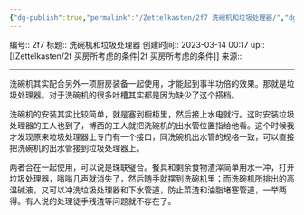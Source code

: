 ```yaml
---
{"dg-publish":true,"permalink":"/Zettelkasten/2f7 洗碗机和垃圾处理器/","dgPassFrontmatter":true}
---
```


编号:: 2f7
标题:: 洗碗机和垃圾处理器
创建时间:: 2023-03-14 00:17
up:: [[Zettelkasten/2f 买房所考虑的条件\|2f 买房所考虑的条件]]
来源:: 

---
洗碗机其实配合另外一项厨房装备一起使用，才能起到事半功倍的效果。那就是垃圾处理器。对于洗碗机的很多吐槽其实都是因为缺少了这个搭档。

洗碗机的安装其实比较简单，就是塞到橱柜里，然后接上水电就行。这时安装垃圾处理器的工人也到了，博西的工人就把洗碗机的出水管位置指给他看。这个时候我才发现原来垃圾处理器上专门有一个接口，同洗碗机出水管的规格一致，可以直接把洗碗机的出水管接到垃圾处理器上。

两者合在一起使用，可以说是珠联璧合。餐具和剩余食物渣滓简单用水一冲，打开垃圾处理器，嗡嗡几声就消失了，然后随手就摆到洗碗机里；而洗碗机所排出的高温碱液，又可以冲洗垃圾处理器和下水管道，防止菜渣和油脂堵塞管道，一举两得。有人说的处理徒手残渣等问题就不存在了。